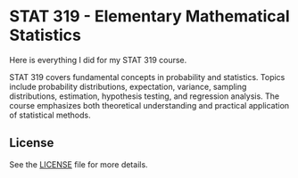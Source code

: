 # STAT 319 - Elementary Mathematical Statistics

Here is everything I did for my STAT 319 course.

STAT 319 covers fundamental concepts in probability and statistics. Topics include probability distributions, expectation, variance, sampling distributions, estimation, hypothesis testing, and regression analysis. The course emphasizes both theoretical understanding and practical application of statistical methods.

## License
See the [LICENSE](LICENSE) file for more details.